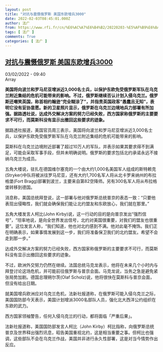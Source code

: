 ```yaml
---
layout: post
title: "对抗与震慑俄罗斯 美国东欧增兵3000"
date: 2022-02-03T08:45:01.000Z
author: 法广
from: https://www.rfi.fr/cn/%E6%AC%A7%E6%B4%B2/20220203-%E5%AF%B9%E6%8A%97%E4%B8%8E%E9%9C%87%E6%85%91%E4%BF%84%E7%BD%97%E6%96%AF-%E7%BE%8E%E5%9B%BD%E4%B8%9C%E6%AC%A7%E5%A2%9E%E5%85%B53000
tags: [ 法广 ]
comments: True
categories: [ 法广 ]
---
```

<!--1643877901000-->
[对抗与震慑俄罗斯 美国东欧增兵3000](https://www.rfi.fr/cn/%E6%AC%A7%E6%B4%B2/20220203-%E5%AF%B9%E6%8A%97%E4%B8%8E%E9%9C%87%E6%85%91%E4%BF%84%E7%BD%97%E6%96%AF-%E7%BE%8E%E5%9B%BD%E4%B8%9C%E6%AC%A7%E5%A2%9E%E5%85%B53000)
------

<div>
<div>03/02/2022 - 09:40</div>Array<p><strong>                    美国将向波兰和罗马尼亚增派近3,000名士兵，以保护东欧免受俄罗斯军队在乌克兰附近集结的危机可能带来的影响。不过，俄罗斯继续否认计划入侵乌克兰。俄罗斯还嘲笑英国，称首相约翰逊“完全糊涂了”，并指责英国政客“愚蠢且无知”，表明它没有妥协意愿。新的卫星照片显示，俄罗斯在乌克兰边境地兵力部署有所加强。据路透社说，达成外交解决方案的努力已经失败，西方国家称俄罗斯的主要要求不可行，而莫斯科没有显示出撤回这些要求的迹象。                </strong></p><div >                    <p>据路透社报道，美国官员周三表示，美国将向波兰和罗马尼亚增派近3,000名士兵，以保护东欧免受俄罗斯军队在乌克兰附近集结的危机可能带来的影响。</p><p>莫斯科在乌克兰边境附近部署了超过10万人的军队，并表示如果其要求得不到满足，可能会采取军事手段，但并未明确说明。俄罗斯的要求包括北约承诺永远不接纳乌克兰为成员。</p><p>五角大楼说，驻扎在德国维尔塞克的一个由大约1,000名美国军人组成的斯特赖克(Stryker)中队将被派往罗马尼亚，还有大约1,700名军人将从北卡罗来纳州的布拉格堡(Fort Bragg)部署到波兰，主要来自第82空降师。另有300名军人将从布拉格堡转移到德国。</p><p>消息称，美国总统拜登说，这一部署与他对俄罗斯总统普京的表态一致：“只要他表现出侵略性，我们就会确保我们能让北约盟友和东欧放心，我们就在那里。”</p><p>五角大楼发言人柯比(John Kirby)说，这一行动的目的是向普京发出“强烈信号”，“坦率地说，是向全世界发出信号，北约对美国很重要，对我们的盟友也很重要”。这位发言人称，“我们知道，他也对北约感到不满。他对此毫不掩饰。我们正在明确表示，如果事情发展到这一步，我们将准备保卫我们的北约盟友。希望不会走到那一步。”</p><p>达成外交解决方案的努力已经失败，西方国家称俄罗斯的主要要求不可行，而莫斯科没有显示出撤回这些要求的迹象。</p><p>不过，欧洲外交努力仍然在继续。法国总统马克龙表示，他将在未来几个小时内与拜登讨论这场危机，并可能前往俄罗斯与普京会面。马克龙说，当务之急是避免紧张局势加剧。德国总理朔尔茨(Olaf Scholz)说，他将很快在莫斯科与普京会面，但没有给出日期。</p><p>就美国增兵欧洲应对乌克兰危机，法新社报道称，在俄罗斯可能入侵乌克兰之际，美国国防部今天表示，美国计划增派3000名部队人员，强化北大西洋公约组织在东欧的武力。</p><p>西方国家领袖警告，任何入侵乌克兰的行动，都将面临「严重后果」。</p><p>法新社报道称，美国国防部发言人柯比（John Kirby）柯比指称，向俄罗斯总统普京及世界释出强烈讯息，昭告美国重视北约，这是相当重要之事。但柯比也强调，这些部队不会在乌克兰作战，美国并非进行永久性部署，这是对当今情势作出反应。</p>                                            <div data-selfpromo-newsletter>    </div>    <div data-selfpromo-app>    </div>                </div>
</div>
